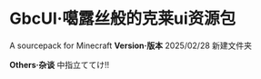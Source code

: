 # GbcUI·噶露丝般的克莱ui资源包
A sourcepack for Minecraft
**Version·版本**
2025/02/28 新建文件夹


**Others·杂谈**
中指立ててけ!!
